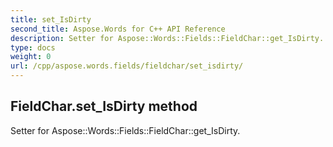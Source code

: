 ```yaml
---
title: set_IsDirty
second_title: Aspose.Words for C++ API Reference
description: Setter for Aspose::Words::Fields::FieldChar::get_IsDirty. 
type: docs
weight: 0
url: /cpp/aspose.words.fields/fieldchar/set_isdirty/
---
```

## FieldChar.set_IsDirty method


Setter for Aspose::Words::Fields::FieldChar::get_IsDirty. 

